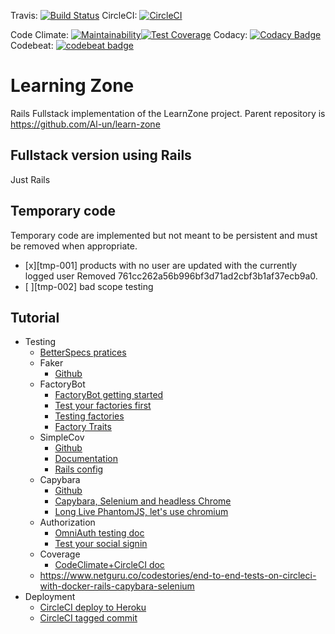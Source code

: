 Travis:
[![Build Status](https://travis-ci.com/Al-un/learnzone-rails.svg?branch=master)](https://travis-ci.com/Al-un/learnzone-rails)
CircleCI:
[![CircleCI](https://circleci.com/gh/Al-un/learnzone-rails.svg?style=svg)](https://circleci.com/gh/Al-un/learnzone-rails)

Code Climate:
[![Maintainability](https://api.codeclimate.com/v1/badges/7bb038bdf3cf874ef3e9/maintainability)](https://codeclimate.com/github/Al-un/learnzone-rails/maintainability)[![Test Coverage](https://api.codeclimate.com/v1/badges/7bb038bdf3cf874ef3e9/test_coverage)](https://codeclimate.com/github/Al-un/learnzone-rails/test_coverage)
Codacy:
[![Codacy Badge](https://api.codacy.com/project/badge/Grade/09fa7d649b2c4b488755f37c12644207)](https://www.codacy.com/app/alun/learnzone-rails?utm_source=github.com&utm_medium=referral&utm_content=Al-un/learnzone-rails&utm_campaign=Badge_Grade)
Codebeat:
[![codebeat badge](https://codebeat.co/badges/ad1591f7-9321-475e-af03-482b6c296e5f)](https://codebeat.co/projects/github-com-al-un-learnzone-rails-master)

# Learning Zone

Rails Fullstack implementation of the LearnZone project. Parent repository is
https://github.com/Al-un/learn-zone

## Fullstack version using Rails

Just Rails

## Temporary code

Temporary code are implemented but not meant to be persistent and must be
removed when appropriate.

- [x][tmp-001] products with no user are updated with the currently logged user
  Removed 761cc262a56b996bf3d71ad2cbf3b1af37ecb9a0.
- [ ][tmp-002] bad scope testing

## Tutorial

- Testing
  - [BetterSpecs pratices](http://www.betterspecs.org/)
  - Faker
    - [Github](https://github.com/stympy/faker)
  - FactoryBot
    - [FactoryBot getting started](https://www.rubydoc.info/gems/factory_bot/file/GETTING_STARTED.md)
    - [Test your factories first](https://robots.thoughtbot.com/testing-your-factories-first)
    - [Testing factories](<https://github.com/thoughtbot/factory_bot/wiki/Testing-all-Factories-(with-RSpec)>)
    - [Factory Traits](https://robots.thoughtbot.com/remove-duplication-with-factorygirls-traits)
  - SimpleCov
    - [Github](https://github.com/colszowka/simplecov)
    - [Documentation](https://www.rubydoc.info/gems/simplecov/frames)
    - [Rails config](https://andycroll.com/ruby/use-simplecov/)
  - Capybara
    - [Github](https://github.com/teamcapybara/capybara)
    - [Capybara, Selenium and headless Chrome](https://www.lucascaton.com.br/2017/06/22/how-to-run-your-feature-specs-using-capybara-and-headless-chrome/)
    - [Long Live PhantomJS, let's use chromium](http://www.akitaonrails.com/2017/10/31/beginner-long-live-phantomjs-let-s-use-chrome-headless-now)
  - Authorization
    - [OmniAuth testing doc](https://github.com/omniauth/omniauth/wiki/Integration-Testing)
    - [Test your social signin](https://pdabrowski.com/blog/ruby-on-rails/testing/integration-tests-with-omniauth/)
  - Coverage
    - [CodeClimate+CircleCI doc](https://docs.codeclimate.com/docs/circle-ci-test-coverage-example)
  - https://www.netguru.co/codestories/end-to-end-tests-on-circleci-with-docker-rails-capybara-selenium
- Deployment
  - [CircleCI deploy to Heroku](https://circleci.com/docs/2.0/deployment-integrations/#heroku)
  - [CircleCI tagged commit](https://circleci.com/docs/2.0/workflows/#git-tag-job-execution)
